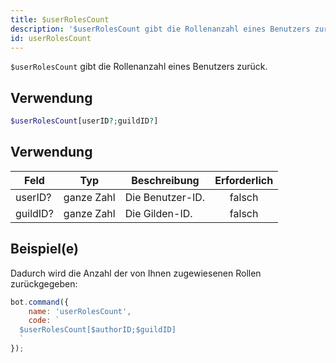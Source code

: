 ```yaml
---
title: $userRolesCount
description: '$userRolesCount gibt die Rollenanzahl eines Benutzers zurück.'
id: userRolesCount
---
```


`$userRolesCount` gibt die Rollenanzahl eines Benutzers zurück.

## Verwendung

```php
$userRolesCount[userID?;guildID?]
```

## Verwendung

| Feld     | Typ        | Beschreibung     | Erforderlich |
| -------- | ---------- | ---------------- |:------------:|
| userID?  | ganze Zahl | Die Benutzer-ID. |    falsch    |
| guildID? | ganze Zahl | Die Gilden-ID.   |    falsch    |

## Beispiel(e)

Dadurch wird die Anzahl der von Ihnen zugewiesenen Rollen zurückgegeben:

```javascript
bot.command({
    name: 'userRolesCount',
    code: `
  $userRolesCount[$authorID;$guildID]
  `
});
```
